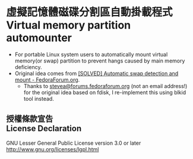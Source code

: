# 虛擬記憶體磁碟分割區自動掛載程式<br />Virtual memory partition automounter #
 * For portable Linux system users to automatically mount virtual memory(or swap) partition to prevent hangs caused by main memory deficiency.
 * Original idea comes from [\[SOLVED\] Automatic swap detection and mount - FedoraForum.org](http://forums.fedoraforum.org/showthread.php?t=264801).
      * Thanks to stevea@forums.fedoraforum.org (not an email address!) for the original idea based on fdisk, I re-implement this using blkid tool instead.

## 授權條款宣告<br />License Declaration ##
  GNU Lesser General Public License version 3.0 or later  
  <http://www.gnu.org/licenses/lgpl.html>
